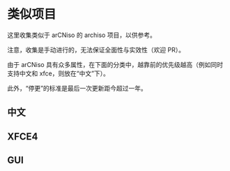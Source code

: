 # 类似项目
这里收集类似于 arCNiso 的 archiso 项目，以供参考。

注意，收集是手动进行的，无法保证全面性与实效性（欢迎 PR）。

由于 arCNiso 具有众多属性，在下面的分类中，越靠前的优先级越高（例如同时支持中文和 xfce，则放在“中文”下）。

此外，“停更”的标准是最后一次更新距今超过一年。

## 中文

## XFCE4

## GUI
